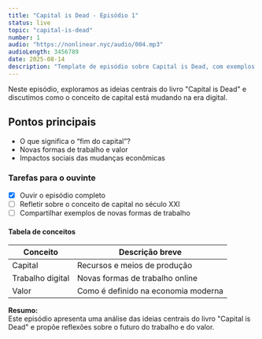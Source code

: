 ```yaml
---
title: "Capital is Dead - Episódio 1"
status: live
topic: "capital-is-dead"
number: 1
audio: "https://nonlinear.nyc/audio/004.mp3"
audioLength: 3456789
date: 2025-08-14
description: "Template de episódio sobre Capital is Dead, com exemplos de conteúdo variado para testar o layout."
---
```


Neste episódio, exploramos as ideias centrais do livro "Capital is Dead" e discutimos como o conceito de capital está mudando na era digital.

## Pontos principais

- O que significa o “fim do capital”?
- Novas formas de trabalho e valor
- Impactos sociais das mudanças econômicas

### Tarefas para o ouvinte

- [x] Ouvir o episódio completo
- [ ] Refletir sobre o conceito de capital no século XXI
- [ ] Compartilhar exemplos de novas formas de trabalho

#### Tabela de conceitos

| Conceito         | Descrição breve                       |
|------------------|---------------------------------------|
| Capital          | Recursos e meios de produção           |
| Trabalho digital | Novas formas de trabalho online        |
| Valor            | Como é definido na economia moderna    |

**Resumo:**  
Este episódio apresenta uma análise das ideias centrais do livro "Capital is Dead" e propõe reflexões sobre o futuro do trabalho e do valor.